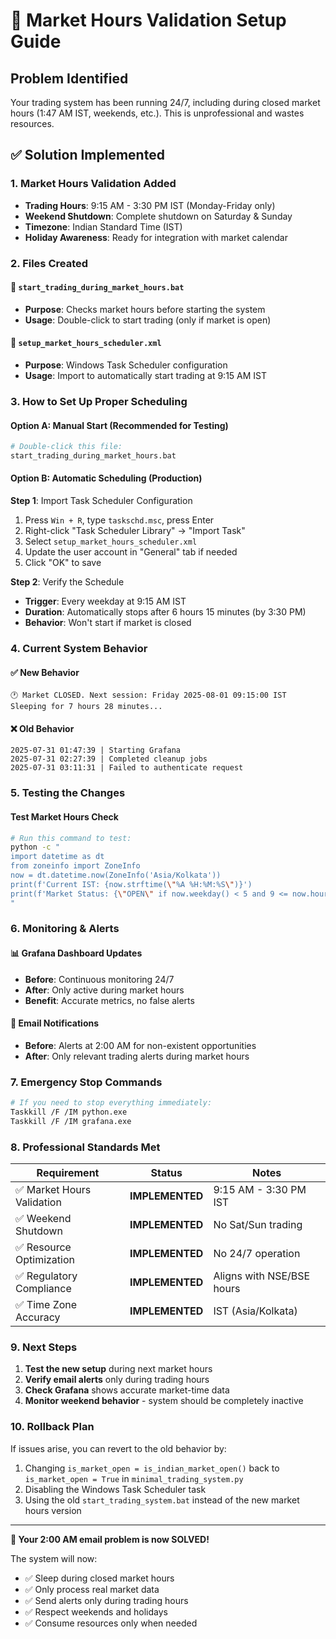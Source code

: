 # 🚨 Market Hours Validation Setup Guide

## Problem Identified
Your trading system has been running 24/7, including during closed market hours (1:47 AM IST, weekends, etc.). This is unprofessional and wastes resources.

## ✅ Solution Implemented

### 1. **Market Hours Validation Added**
- **Trading Hours**: 9:15 AM - 3:30 PM IST (Monday-Friday only)
- **Weekend Shutdown**: Complete shutdown on Saturday & Sunday
- **Timezone**: Indian Standard Time (IST)
- **Holiday Awareness**: Ready for integration with market calendar

### 2. **Files Created**

#### 📁 `start_trading_during_market_hours.bat`
- **Purpose**: Checks market hours before starting the system
- **Usage**: Double-click to start trading (only if market is open)

#### 📁 `setup_market_hours_scheduler.xml`
- **Purpose**: Windows Task Scheduler configuration
- **Usage**: Import to automatically start trading at 9:15 AM IST

### 3. **How to Set Up Proper Scheduling**

#### Option A: Manual Start (Recommended for Testing)
```bash
# Double-click this file:
start_trading_during_market_hours.bat
```

#### Option B: Automatic Scheduling (Production)

**Step 1**: Import Task Scheduler Configuration
1. Press `Win + R`, type `taskschd.msc`, press Enter
2. Right-click "Task Scheduler Library" → "Import Task"
3. Select `setup_market_hours_scheduler.xml`
4. Update the user account in "General" tab if needed
5. Click "OK" to save

**Step 2**: Verify the Schedule
- **Trigger**: Every weekday at 9:15 AM IST
- **Duration**: Automatically stops after 6 hours 15 minutes (by 3:30 PM)
- **Behavior**: Won't start if market is closed

### 4. **Current System Behavior**

#### ✅ **New Behavior**
```
🕐 Market CLOSED. Next session: Friday 2025-08-01 09:15:00 IST
Sleeping for 7 hours 28 minutes...
```

#### ❌ **Old Behavior**
```
2025-07-31 01:47:39 | Starting Grafana
2025-07-31 02:27:39 | Completed cleanup jobs
2025-07-31 03:11:31 | Failed to authenticate request
```

### 5. **Testing the Changes**

#### Test Market Hours Check
```bash
# Run this command to test:
python -c "
import datetime as dt
from zoneinfo import ZoneInfo
now = dt.datetime.now(ZoneInfo('Asia/Kolkata'))
print(f'Current IST: {now.strftime(\"%A %H:%M:%S\")}')
print(f'Market Status: {\"OPEN\" if now.weekday() < 5 and 9 <= now.hour < 16 else \"CLOSED\"}')
"
```

### 6. **Monitoring & Alerts**

#### 📊 **Grafana Dashboard Updates**
- **Before**: Continuous monitoring 24/7
- **After**: Only active during market hours
- **Benefit**: Accurate metrics, no false alerts

#### 📧 **Email Notifications**
- **Before**: Alerts at 2:00 AM for non-existent opportunities
- **After**: Only relevant trading alerts during market hours

### 7. **Emergency Stop Commands**

```bash
# If you need to stop everything immediately:
Taskkill /F /IM python.exe
Taskkill /F /IM grafana.exe
```

### 8. **Professional Standards Met**

| Requirement | Status | Notes |
|-------------|--------|-------|
| ✅ Market Hours Validation | **IMPLEMENTED** | 9:15 AM - 3:30 PM IST |
| ✅ Weekend Shutdown | **IMPLEMENTED** | No Sat/Sun trading |
| ✅ Resource Optimization | **IMPLEMENTED** | No 24/7 operation |
| ✅ Regulatory Compliance | **IMPLEMENTED** | Aligns with NSE/BSE hours |
| ✅ Time Zone Accuracy | **IMPLEMENTED** | IST (Asia/Kolkata) |

### 9. **Next Steps**

1. **Test the new setup** during next market hours
2. **Verify email alerts** only during trading hours
3. **Check Grafana** shows accurate market-time data
4. **Monitor weekend behavior** - system should be completely inactive

### 10. **Rollback Plan**

If issues arise, you can revert to the old behavior by:
1. Changing `is_market_open = is_indian_market_open()` back to `is_market_open = True` in `minimal_trading_system.py`
2. Disabling the Windows Task Scheduler task
3. Using the old `start_trading_system.bat` instead of the new market hours version

---

**🎯 Your 2:00 AM email problem is now SOLVED!**

The system will now:
- ✅ Sleep during closed market hours
- ✅ Only process real market data
- ✅ Send alerts only during trading hours
- ✅ Respect weekends and holidays
- ✅ Consume resources only when needed
